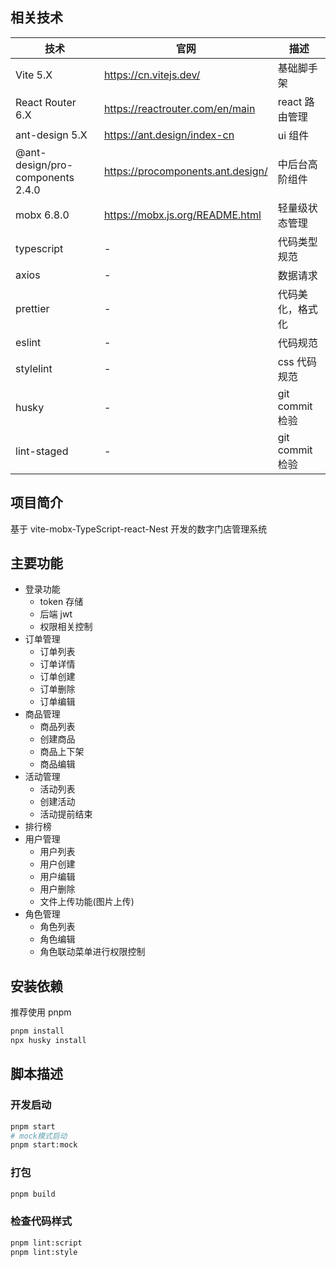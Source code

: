 
## 相关技术

| 技术                             | 官网                              | 描述             |
| -------------------------------- | --------------------------------- | ---------------- |
| Vite 5.X                         | https://cn.vitejs.dev/            | 基础脚手架       |
| React Router 6.X                 | https://reactrouter.com/en/main   | react 路由管理   |
| ant-design 5.X                   | https://ant.design/index-cn       | ui 组件          |
| @ant-design/pro-components 2.4.0 | https://procomponents.ant.design/ | 中后台高阶组件   |
| mobx 6.8.0                       | https://mobx.js.org/README.html   | 轻量级状态管理   |
| typescript                       | -                                 | 代码类型规范     |
| axios                            | -                                 | 数据请求         |
| prettier                         | -                                 | 代码美化，格式化 |
| eslint                           | -                                 | 代码规范         |
| stylelint                        | -                                 | css 代码规范     |
| husky                            | -                                 | git commit 检验  |
| lint-staged                      | -                                 | git commit 检验  |

## 项目简介

基于 vite-mobx-TypeScript-react-Nest 开发的数字门店管理系统

## 主要功能

- 登录功能
  - token 存储
  - 后端 jwt
  - 权限相关控制
- 订单管理
  - 订单列表
  - 订单详情
  - 订单创建
  - 订单删除
  - 订单编辑
- 商品管理
  - 商品列表
  - 创建商品
  - 商品上下架
  - 商品编辑
- 活动管理
  - 活动列表
  - 创建活动
  - 活动提前结束
- 排行榜
- 用户管理
  - 用户列表
  - 用户创建
  - 用户编辑
  - 用户删除
  - 文件上传功能(图片上传)
- 角色管理
  - 角色列表
  - 角色编辑
  - 角色联动菜单进行权限控制

## 安装依赖

推荐使用 pnpm

```bash
pnpm install
npx husky install
```

## 脚本描述

### 开发启动

```bash
pnpm start
# mock模式启动
pnpm start:mock
```

### 打包

```bash
pnpm build
```

### 检查代码样式

```bash
pnpm lint:script
pnpm lint:style
```

